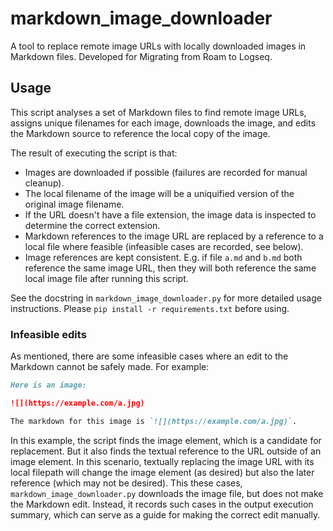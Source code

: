 # markdown_image_downloader
A tool to replace remote image URLs with locally downloaded images in Markdown files. Developed for Migrating from Roam to Logseq.

## Usage

This script analyses a set of Markdown files to find remote image URLs, assigns unique filenames for each image, downloads the image, and edits the Markdown source to reference the local copy of the image.

The result of executing the script is that:
- Images are downloaded if possible (failures are recorded for manual cleanup).
- The local filename of the image will be a uniquified version of the original image filename.
- If the URL doesn't have a file extension, the image data is inspected to determine the correct extension.
- Markdown references to the image URL are replaced by a reference to a local file where feasible (infeasible cases are recorded, see below).
- Image references are kept consistent. E.g. if file `a.md` and `b.md` both reference the same image URL, then they will both reference the same local image file after running this script.

See the docstring in `markdown_image_downloader.py` for more detailed usage instructions. Please `pip install -r requirements.txt` before using.

### Infeasible edits

As mentioned, there are some infeasible cases where an edit to the Markdown cannot be safely made. For example:

```md
Here is an image:

![](https://example.com/a.jpg)

The markdown for this image is `![](https://example.com/a.jpg)`.
```

In this example, the script finds the image element, which is a candidate for replacement. But it also finds the textual reference to the URL outside of an image element. In this scenario, textually replacing the image URL with its local filepath will change the image element (as desired) but also the later reference (which may not be desired). This these cases, `markdown_image_downloader.py` downloads the image file, but does not make the Markdown edit. Instead, it records such cases in the output execution summary, which can serve as a guide for making the correct edit manually.
